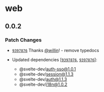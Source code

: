 # web

## 0.0.2

### Patch Changes

- [`9397876`](https://github.com/willin/svelte-turbo/commit/9397876ee420a9db10c5c87698387611b01ec161) Thanks [@willin](https://github.com/willin)! - remove typedocs

- Updated dependencies [[`9397876`](https://github.com/willin/svelte-turbo/commit/9397876ee420a9db10c5c87698387611b01ec161), [`9397876`](https://github.com/willin/svelte-turbo/commit/9397876ee420a9db10c5c87698387611b01ec161)]:
  - @svelte-dev/auth-sso@1.0.1
  - @svelte-dev/session@1.1.3
  - @svelte-dev/auth@1.1.3
  - @svelte-dev/i18n@1.0.2
